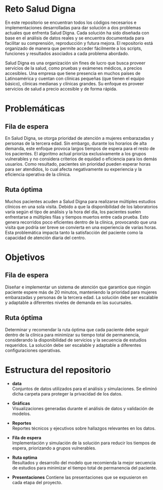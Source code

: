# Reto Salud Digna
En este repositorio se encuentran todos los códigos necesarios e implementaciones desarrolladas para dar solución a dos problemas actuales que enfrenta Salud Digna. Cada solución ha sido diseñada con base en el análisis de datos reales y se encuentra documentada para facilitar su comprensión, reproducción y futura mejora. El repositorio está organizado de manera que permite acceder fácilmente a los scripts, funciones y resultados asociados a cada problema abordado.

Salud Digna es una organización sin fines de lucro que busca proveer servicios de la salud, como pruebas y exámenes médicos, a precios accesibles. Una empresa que tiene presencia en muchos países de Latinoamérica y cuentan con clínicas pequeñas (que tienen el equipo básico), clínicas medianas y clínicas grandes. Su enfoque es proveer servicios de salud a precio accesible y de forma rápida.

# Problemáticas
## Fila de espera
En Salud Digna, se otorga prioridad de atención a mujeres embarazadas y personas de la tercera edad. Sin embargo, durante los horarios de alta demanda, este enfoque provoca largos tiempos de espera para el resto de los pacientes. El algoritmo actual prioriza exclusivamente a los grupos vulnerables y no considera criterios de equidad o eficiencia para los demás usuarios. Como resultado, pacientes sin prioridad pueden esperar horas para ser atendidos, lo cual afecta negativamente su experiencia y la eficiencia operativa de la clínica.

## Ruta óptima 
Muchos pacientes acuden a Salud Digna para realizarse múltiples estudios clínicos en una sola visita. Debido a que la disponibilidad de los laboratorios varía según el tipo de análisis y la hora del día, los pacientes suelen enfrentarse a múltiples filas y tiempos muertos entre cada prueba. Esto genera recorridos poco eficientes dentro de la clínica, provocando que una visita que podría ser breve se convierta en una experiencia de varias horas. Esta problemática impacta tanto la satisfacción del paciente como la capacidad de atención diaria del centro.

# Objetivos
## Fila de espera
Diseñar e implementar un sistema de atención que garantice que ningún paciente espere más de 20 minutos, manteniendo la prioridad para mujeres embarazadas y personas de la tercera edad. La solución debe ser escalable y adaptable a diferentes niveles de demanda en las sucursales.

## Ruta óptima 
Determinar y recomendar la ruta óptima que cada paciente debe seguir dentro de la clínica para minimizar su tiempo total de permanencia, considerando la disponibilidad de servicios y la secuencia de estudios requeridos. La solución debe ser escalable y adaptable a diferentes configuraciones operativas.

# Estructura del repositorio
- **data**  
    Conjuntos de datos utilizados para el análisis y simulaciones. Se eliminó dicha carpeta para proteger la privacidad de los datos. 

- **Gráficas**  
    Visualizaciones generadas durante el análisis de datos y validación de modelos.
  
- **Reportes**  
    Reportes técnicos y ejecutivos sobre hallazgos relevantes en los datos.

- **Fila de espera**  
    Implementación y simulación de la solución para reducir los tiempos de espera, priorizando a grupos vulnerables.

- **Ruta optima**  
    Resultados y desarrollo del modelo que recomienda la mejor secuencia de estudios para minimizar el tiempo total de permanencia del paciente.
  
- **Presentaciones**
    Contiene las presentaciones que se expusieron en cada etapa del proyecto.
